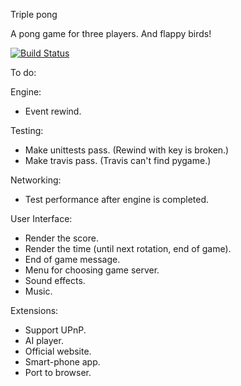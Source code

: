 Triple pong


A pong game for three players. And flappy birds!

[![Build Status](https://travis-ci.org/ryutaroikeda/triplepong.svg?branch=master)](https://travis-ci.org/ryutaroikeda/triplepong)

To do:

Engine:
* Event rewind.

Testing:
* Make unittests pass. (Rewind with key is broken.)
* Make travis pass. (Travis can't find pygame.)

Networking:
* Test performance after engine is completed.

User Interface:
* Render the score.
* Render the time (until next rotation, end of game).
* End of game message.
* Menu for choosing game server.
* Sound effects.
* Music.

Extensions:
* Support UPnP.
* AI player.
* Official website. 
* Smart-phone app.
* Port to browser.

